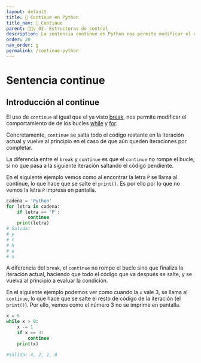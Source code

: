```yaml
---
layout: default
title: 📙 Continue en Python
title_nav: 📙 Continue
parent: 🏄🏻‍♀️ 02. Estructuras de control
description: La sentencia continue en Python nos permite modificar el comportamiento de los bucles, saltando el código restante de la iteración actual y pasando a la siguiente en el caso de que haya.
order: 20
nav_order: g
permalink: /continue-python
---
```


# Sentencia continue

## Introducción al continue

El uso de `continue` al igual que el ya visto [break](/break-python), nos permite modificar el comportamiento de de los bucles [while](/while-python) y [for](/for-python).

Concretamente, `continue` se salta todo el código restante en la iteración actual y vuelve al principio en el caso de que aún queden iteraciones por completar.

La diferencia entre el `break` y `continue` es que el `continue` no rompe el bucle, si no que pasa a la siguiente iteración saltando el código pendiente.

En el siguiente ejemplo vemos como al encontrar la letra `P` se llama al continue, lo que hace que se salte el `print()`. Es por ello por lo que no vemos la letra `P` impresa en pantalla.


```python
cadena = 'Python'
for letra in cadena:
    if letra == 'P':
        continue
    print(letra)
# Salida:
# y
# t
# h
# o
# n
```
 
A diferencia del `break`, el `continue` no rompe el bucle sino que finaliza la iteración actual, haciendo que todo el código que va después se salte, y se vuelva al principio a evaluar la condición.

En el siguiente ejemplo podemos ver como cuando la `x` vale 3, se llama al `continue`, lo que hace que se salte el resto de código de la iteración (el `print()`). Por ello, vemos como el número 3 no se imprime en pantalla.


```python
x = 5
while x > 0:
    x -= 1
    if x == 3:
        continue
    print(x)

#Salida: 4, 2, 1, 0
```
